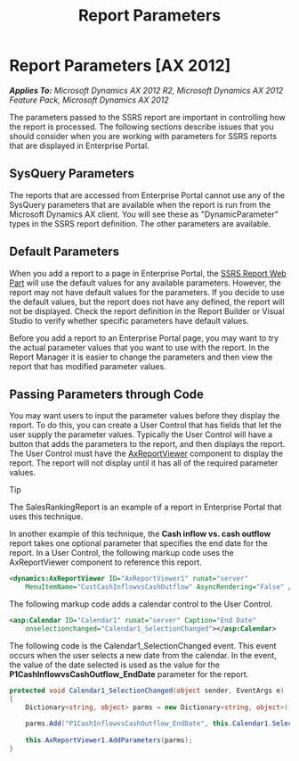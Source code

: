 ﻿---
title: Report Parameters
TOCTitle: Report Parameters
ms:assetid: a80f9628-d3e7-4978-9560-e0bcca2dcef9
ms:mtpsurl: https://msdn.microsoft.com/en-us/library/Hh330284(v=AX.60)
ms:contentKeyID: 36806098
ms.date: 11/07/2012
mtps_version: v=AX.60
dev_langs:
- xml
- csharp
---

# Report Parameters [AX 2012]


_**Applies To:** Microsoft Dynamics AX 2012 R2, Microsoft Dynamics AX 2012 Feature Pack, Microsoft Dynamics AX 2012_

The parameters passed to the SSRS report are important in controlling how the report is processed. The following sections describe issues that you should consider when you are working with parameters for SSRS reports that are displayed in Enterprise Portal.

## SysQuery Parameters

The reports that are accessed from Enterprise Portal cannot use any of the SysQuery parameters that are available when the report is run from the Microsoft Dynamics AX client. You will see these as "DynamicParameter" types in the SSRS report definition. The other parameters are available.

## Default Parameters

When you add a report to a page in Enterprise Portal, the [SSRS Report Web Part](ssrs-report-web-part.md) will use the default values for any available parameters. However, the report may not have default values for the parameters. If you decide to use the default values, but the report does not have any defined, the report will not be displayed. Check the report definition in the Report Builder or Visual Studio to verify whether specific parameters have default values.

Before you add a report to an Enterprise Portal page, you may want to try the actual parameter values that you want to use with the report. In the Report Manager it is easier to change the parameters and then view the report that has modified parameter values.

## Passing Parameters through Code

You may want users to input the parameter values before they display the report. To do this, you can create a User Control that has fields that let the user supply the parameter values. Typically the User Control will have a button that adds the parameters to the report, and then displays the report. The User Control must have the [AxReportViewer](axreportviewer.md) component to display the report. The report will not display until it has all of the required parameter values.


> [!TIP]
> <P>The SalesRankingReport is an example of a report in Enterprise Portal that uses this technique.</P>



In another example of this technique, the **Cash inflow vs. cash outflow** report takes one optional parameter that specifies the end date for the report. In a User Control, the following markup code uses the AxReportViewer component to reference this report.

``` xml
<dynamics:AxReportViewer ID="AxReportViewer1" runat="server" 
    MenuItemName="CustCashInflowvsCashOutflow" AsyncRendering="False" />
```

The following markup code adds a calendar control to the User Control.

``` xml
<asp:Calendar ID="Calendar1" runat="server" Caption="End Date" 
    onselectionchanged="Calendar1_SelectionChanged"></asp:Calendar>
```

The following code is the Calendar1\_SelectionChanged event. This event occurs when the user selects a new date from the calendar. In the event, the value of the date selected is used as the value for the **P1CashInflowvsCashOutflow\_EndDate** parameter for the report.

``` csharp
protected void Calendar1_SelectionChanged(object sender, EventArgs e)
{
    Dictionary<string, object> parms = new Dictionary<string, object>();
 
    parms.Add("P1CashInflowvsCashOutflow_EndDate", this.Calendar1.SelectedDate.ToShortDateString());
 
    this.AxReportViewer1.AddParameters(parms);
}
```

